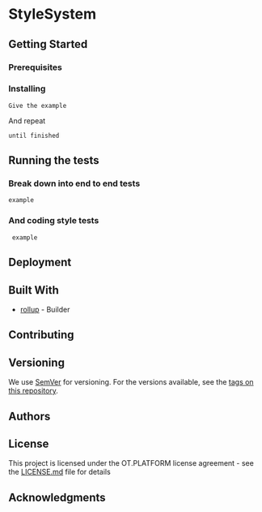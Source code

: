# StyleSystem


## Getting Started

### Prerequisites


### Installing


```
Give the example
```

And repeat

```
until finished
```

## Running the tests


### Break down into end to end tests


```
example
```

### And coding style tests


```
 example
```

## Deployment


## Built With

* [rollup](https://rollupjs.org/guide/en/) - Builder

## Contributing

## Versioning

We use [SemVer](http://semver.org/) for versioning. For the versions available, see the [tags on this repository](https://github.com/your/project/tags). 

## Authors


## License

This project is licensed under the OT.PLATFORM license agreement - see the [LICENSE.md](LICENSE.md) file for details

## Acknowledgments
